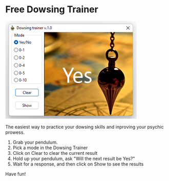 # Free Dowsing Trainer

<img src="screenshot.png" />

The easiest way to practice your dowsing skills and inproving your psychic prowess.

1. Grab your pendulum.
2. Pick a mode in the Dowsing Trainer
3. Click on Clear to clear the current result
4. Hold up your pendulum, ask "Will the next result be Yes?"
5. Wait for a response, and then click on Show to see the results

Have fun!